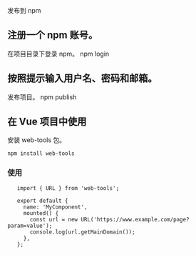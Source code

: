 发布到 npm
## 注册一个 npm 账号。
在项目目录下登录 npm。
npm login
## 按照提示输入用户名、密码和邮箱。
发布项目。
npm publish
## 在 Vue 项目中使用
安装 web-tools 包。

```
npm install web-tools
```


### 使用
```
   import { URL } from 'web-tools';

   export default {
     name: 'MyComponent',
     mounted() {
       const url = new URL('https://www.example.com/page?param=value');
       console.log(url.getMainDomain());
     },
   };
```